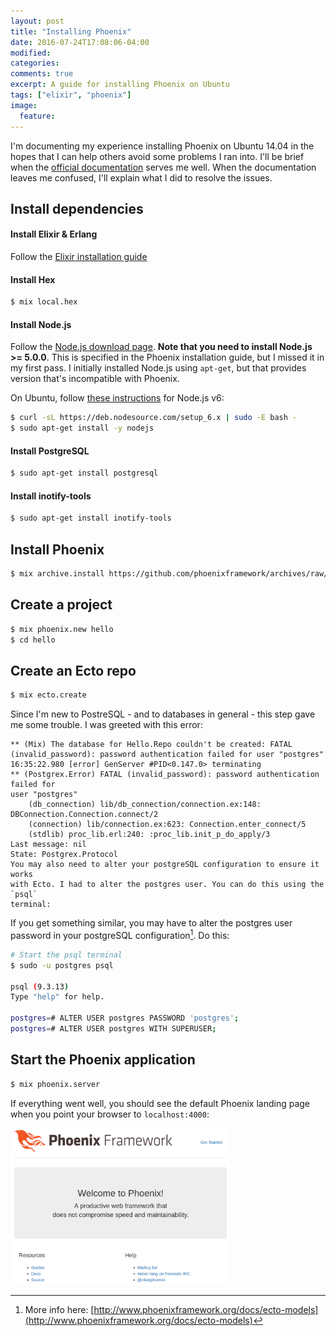 ```yaml
---
layout: post
title: "Installing Phoenix"
date: 2016-07-24T17:08:06-04:00
modified:
categories:
comments: true
excerpt: A guide for installing Phoenix on Ubuntu
tags: ["elixir", "phoenix"]
image:
  feature:
---
```


I'm documenting my experience installing Phoenix on Ubuntu 14.04 in the hopes
that I can help others avoid some problems I ran into. I'll be brief
when the [official documentation](http://www.phoenixframework.org/docs/installation)
serves me well. When the documentation leaves me confused, I'll explain what I
did to resolve the issues.

## Install dependencies

#### Install Elixir & Erlang  

Follow the [Elixir installation guide](http://elixir-lang.org/install.html)

#### Install Hex 

```bash
$ mix local.hex
```

#### Install Node.js

Follow the [Node.js download page](https://nodejs.org/en/download/). **Note that
you need to install Node.js >= 5.0.0**. This is specified in the
Phoenix installation guide, but I missed it in my first pass. I initially
installed Node.js using `apt-get`, but that provides version that's incompatible
with Phoenix.

On Ubuntu, follow [these instructions](https://Nodejs.org/en/download/package-manager/#debian-and-ubuntu-based-linux-distributions) for Node.js v6: 

```bash
$ curl -sL https://deb.nodesource.com/setup_6.x | sudo -E bash -
$ sudo apt-get install -y nodejs
```

#### Install PostgreSQL

```bash
$ sudo apt-get install postgresql
```

#### Install inotify-tools

```bash
$ sudo apt-get install inotify-tools
```

## Install Phoenix

```bash
$ mix archive.install https://github.com/phoenixframework/archives/raw/master/phoenix_new.ez
```

## Create a project

```bash
$ mix phoenix.new hello
$ cd hello
```

## Create an Ecto repo

```bash
$ mix ecto.create
```

Since I'm new to PostreSQL - and to databases in general - this step gave me some 
trouble. I was greeted with this error:

    ** (Mix) The database for Hello.Repo couldn't be created: FATAL
    (invalid_password): password authentication failed for user "postgres"
    16:35:22.980 [error] GenServer #PID<0.147.0> terminating
    ** (Postgrex.Error) FATAL (invalid_password): password authentication failed for
    user "postgres"
        (db_connection) lib/db_connection/connection.ex:148:
    DBConnection.Connection.connect/2
        (connection) lib/connection.ex:623: Connection.enter_connect/5
        (stdlib) proc_lib.erl:240: :proc_lib.init_p_do_apply/3
    Last message: nil
    State: Postgrex.Protocol
    You may also need to alter your postgreSQL configuration to ensure it works
    with Ecto. I had to alter the postgres user. You can do this using the `psql` 
    terminal:

If you get something similar, you may have to alter the postgres user password
in your postgreSQL configuration[^1]. Do this:

[^1]: More info here: [http://www.phoenixframework.org/docs/ecto-models](http://www.phoenixframework.org/docs/ecto-models)

```bash
# Start the psql terminal
$ sudo -u postgres psql

psql (9.3.13)
Type "help" for help.

postgres=# ALTER USER postgres PASSWORD 'postgres';
postgres=# ALTER USER postgres WITH SUPERUSER;
```

## Start the Phoenix application

```bash
$ mix phoenix.server
```

If everything went well, you should see the default Phoenix landing page when
you point your browser to `localhost:4000`:

<img src="../images/phoenix-landing-page.png" height="250" width="350">

